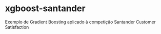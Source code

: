 # xgboost-santander
Exemplo de Gradient Boosting aplicado à competição Santander Customer Satisfaction

